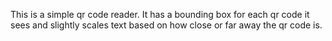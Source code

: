 This is a simple qr code reader. It has a bounding box for each qr code it sees and slightly scales text based on how close or far away the qr code is. 
